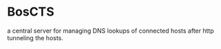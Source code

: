 # BosCTS
a central server for managing DNS lookups of connected hosts after http tunneling the hosts.
